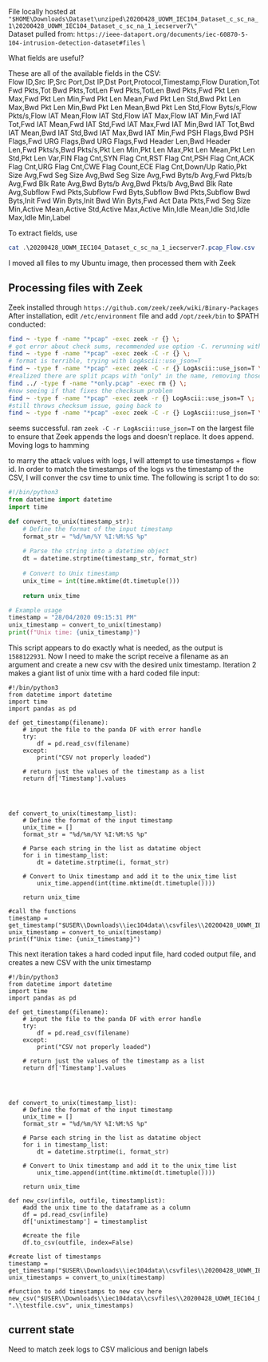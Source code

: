 File locally hosted at `"$HOME\Downloads\Dataset\unziped\20200428_UOWM_IEC104_Dataset_c_sc_na_1\20200428_UOWM_IEC104_Dataset_c_sc_na_1_iecserver7\"` \
Dataset pulled from: `https://ieee-dataport.org/documents/iec-60870-5-104-intrusion-detection-dataset#files` \

What fields are useful?

These are all of the available fields in the CSV: \
Flow ID,Src IP,Src Port,Dst IP,Dst Port,Protocol,Timestamp,Flow Duration,Tot Fwd Pkts,Tot Bwd Pkts,TotLen Fwd Pkts,TotLen Bwd Pkts,Fwd Pkt Len Max,Fwd Pkt Len Min,Fwd Pkt Len Mean,Fwd Pkt Len Std,Bwd Pkt Len Max,Bwd Pkt Len Min,Bwd Pkt Len Mean,Bwd Pkt Len Std,Flow Byts/s,Flow Pkts/s,Flow IAT Mean,Flow IAT Std,Flow IAT Max,Flow IAT Min,Fwd IAT Tot,Fwd IAT Mean,Fwd IAT Std,Fwd IAT Max,Fwd IAT Min,Bwd IAT Tot,Bwd IAT Mean,Bwd IAT Std,Bwd IAT Max,Bwd IAT Min,Fwd PSH Flags,Bwd PSH Flags,Fwd URG Flags,Bwd URG Flags,Fwd Header Len,Bwd Header Len,Fwd Pkts/s,Bwd Pkts/s,Pkt Len Min,Pkt Len Max,Pkt Len Mean,Pkt Len Std,Pkt Len Var,FIN Flag Cnt,SYN Flag Cnt,RST Flag Cnt,PSH Flag Cnt,ACK Flag Cnt,URG Flag Cnt,CWE Flag Count,ECE Flag Cnt,Down/Up Ratio,Pkt Size Avg,Fwd Seg Size Avg,Bwd Seg Size Avg,Fwd Byts/b Avg,Fwd Pkts/b Avg,Fwd Blk Rate Avg,Bwd Byts/b Avg,Bwd Pkts/b Avg,Bwd Blk Rate Avg,Subflow Fwd Pkts,Subflow Fwd Byts,Subflow Bwd Pkts,Subflow Bwd Byts,Init Fwd Win Byts,Init Bwd Win Byts,Fwd Act Data Pkts,Fwd Seg Size Min,Active Mean,Active Std,Active Max,Active Min,Idle Mean,Idle Std,Idle Max,Idle Min,Label

To extract fields, use 
```powershell
cat .\20200428_UOWM_IEC104_Dataset_c_sc_na_1_iecserver7.pcap_Flow.csv | foreach {$_.split(',')[1]
```
I moved all files to my Ubuntu image, then processed them with Zeek
## Processing files with Zeek
Zeek installed through `https://github.com/zeek/zeek/wiki/Binary-Packages` \
After installation, edit `/etc/environment` file and add `/opt/zeek/bin` to $PATH \
conducted:
```bash
find ~ -type f -name "*pcap" -exec zeek -r {} \;
# got error about check sums, recommended use option -C. rerunning with -C
find ~ -type f -name "*pcap" -exec zeek -C -r {} \;
# format is terrible, trying with LogAscii::use_json=T
find ~ -type f -name "*pcap" -exec zeek -C -r {} LogAscii::use_json=T \;
#realized there are split pcaps with "only" in the name, removing those with
find ../ -type f -name "*only.pcap" -exec rm {} \;
#now seeing if that fixes the checksum problem
find ~ -type f -name "*pcap" -exec zeek -r {} LogAscii::use_json=T \;
#still throws checksum issue, going back to
find ~ -type f -name "*pcap" -exec zeek -C -r {} LogAscii::use_json=T \;
```
seems successful. ran `zeek -C -r LogAscii::use_json=T` on the largest file to ensure that Zeek appends the logs and doesn't replace. It does append. Moving logs to hamming

to marry the attack values with logs, I will attempt to use timestamps + flow id. In order to match the timestamps of the logs vs the timestamp of the CSV, I will conver the csv time to unix time. The following is script 1 to do so:
```python
#!/bin/python3
from datetime import datetime
import time

def convert_to_unix(timestamp_str):
    # Define the format of the input timestamp
    format_str = "%d/%m/%Y %I:%M:%S %p"
    
    # Parse the string into a datetime object
    dt = datetime.strptime(timestamp_str, format_str)
    
    # Convert to Unix timestamp
    unix_time = int(time.mktime(dt.timetuple()))
    
    return unix_time

# Example usage
timestamp = "28/04/2020 09:15:31 PM"
unix_timestamp = convert_to_unix(timestamp)
print(f"Unix time: {unix_timestamp}")
```
This script appears to do exactly what is needed, as the output is `1588122931`. Now I need to make the script receive a filename as an argument and create a new csv with the desired unix timestamp. Iteration 2 makes a giant list of unix time with a hard coded file input:
```python3
#!/bin/python3
from datetime import datetime
import time
import pandas as pd

def get_timestamp(filename):
    # input the file to the panda DF with error handle
    try:
        df = pd.read_csv(filename)
    except:
        print("CSV not properly loaded")

    # return just the values of the timestamp as a list
    return df['Timestamp'].values




def convert_to_unix(timestamp_list):
    # Define the format of the input timestamp
    unix_time = []
    format_str = "%d/%m/%Y %I:%M:%S %p"
    
    # Parse each string in the list as datatime object
    for i in timestamp_list:
        dt = datetime.strptime(i, format_str)
    
    # Convert to Unix timestamp and add it to the unix_time list
        unix_time.append(int(time.mktime(dt.timetuple())))
    
    return unix_time

#call the functions
timestamp = get_timestamp("$USER\\Downloads\\iec104data\\csvfiles\\20200428_UOWM_IEC104_Dataset_c_sc_na_1_attacker2.pcap_Flow.csv")
unix_timestamp = convert_to_unix(timestamp)
print(f"Unix time: {unix_timestamp}")
```
This next iteration takes a hard coded input file, hard coded output file, and creates a new CSV with the unix timestamp
```python3
#!/bin/python3
from datetime import datetime
import time
import pandas as pd

def get_timestamp(filename):
    # input the file to the panda DF with error handle
    try:
        df = pd.read_csv(filename)
    except:
        print("CSV not properly loaded")

    # return just the values of the timestamp as a list
    return df['Timestamp'].values




def convert_to_unix(timestamp_list):
    # Define the format of the input timestamp
    unix_time = []
    format_str = "%d/%m/%Y %I:%M:%S %p"
    
    # Parse each string in the list as datatime object
    for i in timestamp_list:
        dt = datetime.strptime(i, format_str)
    
    # Convert to Unix timestamp and add it to the unix_time list
        unix_time.append(int(time.mktime(dt.timetuple())))
    
    return unix_time

def new_csv(infile, outfile, timestamplist):
    #add the unix time to the dataframe as a column
    df = pd.read_csv(infile)
    df['unixtimestamp'] = timestamplist

    #create the file
    df.to_csv(outfile, index=False)

#create list of timestamps
timestamp = get_timestamp("$USER\\Downloads\\iec104data\\csvfiles\\20200428_UOWM_IEC104_Dataset_c_sc_na_1_attacker2.pcap_Flow.csv")
unix_timestamps = convert_to_unix(timestamp)

#function to add timestamps to new csv here
new_csv("$USER\\Downloads\\iec104data\\csvfiles\\20200428_UOWM_IEC104_Dataset_c_sc_na_1_attacker2.pcap_Flow.csv", ".\\testfile.csv", unix_timestamps)
```

## current state
Need to match zeek logs to CSV malicious and benign labels


